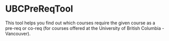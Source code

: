 # UBCPreReqTool
This tool helps you find out which courses require the given course as a pre-req or co-req (for courses offered at the University of British Columbia - Vancouver).
